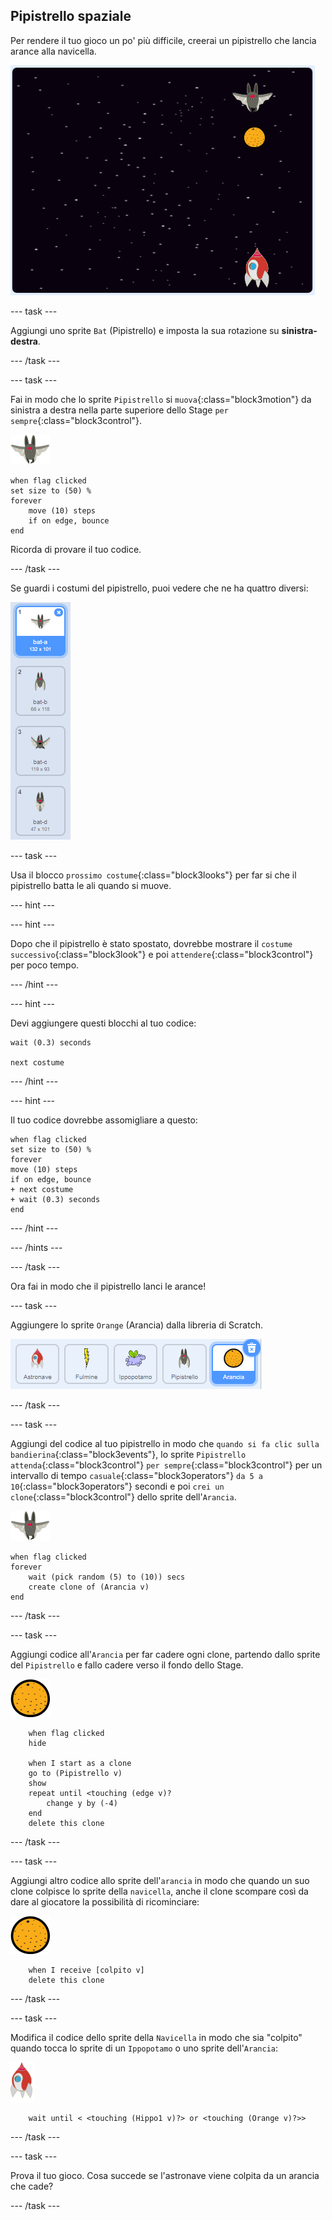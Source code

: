 ## Pipistrello spaziale

Per rendere il tuo gioco un po' più difficile, creerai un pipistrello che lancia arance alla navicella.

![un pipistrello che lancia un'arancia all'astronave](images/bat-oranges.png)

--- task ---

Aggiungi uno sprite `Bat` (Pipistrello) e imposta la sua rotazione su **sinistra-destra**.

--- /task ---

--- task ---

Fai in modo che lo sprite `Pipistrello` si `muova`{:class="block3motion"} da sinistra a destra nella parte superiore dello Stage `per sempre`{:class="block3control"}.

![sprite pipistrello](images/bat-sprite.png)

```blocks3
when flag clicked
set size to (50) %
forever
    move (10) steps
    if on edge, bounce
end
```

Ricorda di provare il tuo codice.

--- /task ---

Se guardi i costumi del pipistrello, puoi vedere che ne ha quattro diversi:

![schermata](images/invaders-bat-costume.png)

--- task ---

Usa il blocco `prossimo costume`{:class="block3looks"} per far si che il pipistrello batta le ali quando si muove.

--- hint ---

--- hint ---

Dopo che il pipistrello è stato spostato, dovrebbe mostrare il `costume successivo`{:class="block3look"} e poi `attendere`{:class="block3control"} per poco tempo.

--- /hint ---

--- hint ---

Devi aggiungere questi blocchi al tuo codice:

```blocks3
wait (0.3) seconds

next costume
```

--- /hint ---

--- hint ---

Il tuo codice dovrebbe assomigliare a questo:

```blocks3
when flag clicked
set size to (50) %
forever
move (10) steps
if on edge, bounce
+ next costume
+ wait (0.3) seconds
end
```

--- /hint ---

--- /hints ---

--- /task ---

Ora fai in modo che il pipistrello lanci le arance!

--- task ---

Aggiungere lo sprite `Orange` (Arancia) dalla libreria di Scratch.

![schermata](images/invaders-orange.png)

--- /task ---

--- task ---

Aggiungi del codice al tuo pipistrello in modo che `quando si fa clic sulla bandierina`{:class="block3events"}, lo sprite `Pipistrello` `attenda`{:class="block3control"} `per sempre`{:class="block3control"} per un intervallo di tempo `casuale`{:class="block3operators"} `da 5 a 10`{:class="block3operators"} secondi e poi `crei un clone`{:class="block3control"} dello sprite dell'`Arancia`.

![sprite pipistrello](images/bat-sprite.png)

```blocks3
when flag clicked
forever
	wait (pick random (5) to (10)) secs
	create clone of (Arancia v)
end
```

--- /task ---

--- task ---

Aggiungi codice all'`Arancia` per far cadere ogni clone, partendo dallo sprite del `Pipistrello` e fallo cadere verso il fondo dello Stage.

![sprite arancia](images/orange-sprite.png)

```blocks3
    when flag clicked
	hide

	when I start as a clone
	go to (Pipistrello v)
	show
	repeat until <touching (edge v)?
		change y by (-4)
	end
	delete this clone
```

--- /task ---

--- task ---

Aggiungi altro codice allo sprite dell'`arancia` in modo che quando un suo clone colpisce lo sprite della `navicella`, anche il clone scompare così da dare al giocatore la possibilità di ricominciare:

![sprite arancia](images/orange-sprite.png)

```blocks3
    when I receive [colpito v]
	delete this clone
```

--- /task ---

--- task ---

Modifica il codice dello sprite della `Navicella` in modo che sia "colpito" quando tocca lo sprite di un `Ippopotamo` o uno sprite dell'`Arancia`:

![sprite razzo](images/rocket-sprite.png)

```blocks3
    wait until < <touching (Hippo1 v)?> or <touching (Orange v)?>>
```

--- /task ---

--- task ---

Prova il tuo gioco. Cosa succede se l'astronave viene colpita da un arancia che cade?

--- /task ---